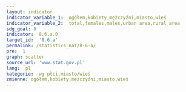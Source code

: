 ```yaml
---
layout: indicator
indicator_variable_1:  ogółem,kobiety,mężczyźni,miasto,wieś
indicator_variable_2:  total,females,males,urban area,rural area
sdg_goal: 8
indicator:  8.6.a.0
target_id:  '8.6.a'
permalink: /statistics_nat/8-6-a/
pre:  1
graph: scatter
source_url: 'www.stat.gov.pl'
lang:  pl
kategorie:  wg płci,miasto/wieś
zmienne: ogółem,kobiety,mężczyźni;miasto,wieś
---
```

